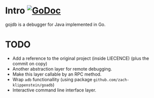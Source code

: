 # Intro [![GoDoc](https://godoc.org/github.com/omerye/gojdb?status.svg)](https://godoc.org/github.com/omerye/gojdb/jdwp)

gojdb is a debugger for Java implemented in Go.

# TODO

* Add a reference to the original project (inside LIECENCE) (plus the commit on copy)
* Another abstraction layer for remote debugging.
* Make this layer callable by an RPC method.
* Wrap `adb` functionallity (using package `github.com/zach-klippenstein/goadb`)
* Interactive command line interface layer.
